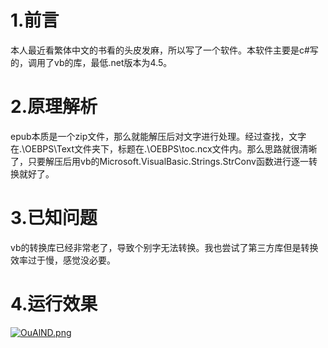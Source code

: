 # 1.前言

本人最近看繁体中文的书看的头皮发麻，所以写了一个软件。本软件主要是c#写的，调用了vb的库，最低.net版本为4.5。

# 2.原理解析

epub本质是一个zip文件，那么就能解压后对文字进行处理。经过查找，文字在.\OEBPS\Text文件夹下，标题在.\OEBPS\toc.ncx文件内。那么思路就很清晰了，只要解压后用vb的Microsoft.VisualBasic.Strings.StrConv函数进行逐一转换就好了。

# 3.已知问题

vb的转换库已经非常老了，导致个别字无法转换。我也尝试了第三方库但是转换效率过于慢，感觉没必要。

# 4.运行效果

[![OuAlND.png](https://s1.ax1x.com/2022/05/06/OuAlND.png)](https://imgtu.com/i/OuAlND)

